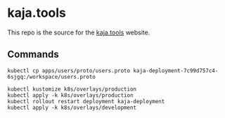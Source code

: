 # kaja.tools

This repo is the source for the [kaja.tools](https://kaja.tools) website.

## Commands

```
kubectl cp apps/users/proto/users.proto kaja-deployment-7c99d757c4-6sjgq:/workspace/users.proto

kubectl kustomize k8s/overlays/production
kubectl apply -k k8s/overlays/production
kubectl rollout restart deployment kaja-deployment
kubectl apply -k k8s/overlays/development
```
